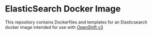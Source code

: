 ElasticSearch Docker Image
==========================

This repository contains Dockerfiles and templates for an Elasticsearch
docker image intended for use with [OpenShift v3](https://github.com/openshift/origin)
